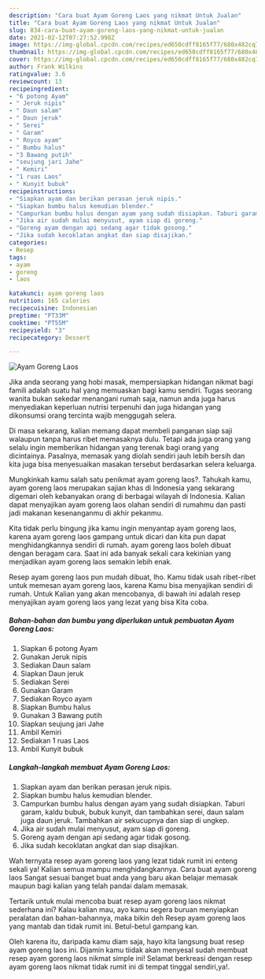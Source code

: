 ```yaml
---
description: "Cara buat Ayam Goreng Laos yang nikmat Untuk Jualan"
title: "Cara buat Ayam Goreng Laos yang nikmat Untuk Jualan"
slug: 834-cara-buat-ayam-goreng-laos-yang-nikmat-untuk-jualan
date: 2021-02-12T07:27:52.998Z
image: https://img-global.cpcdn.com/recipes/ed650cdff8165f77/680x482cq70/ayam-goreng-laos-foto-resep-utama.jpg
thumbnail: https://img-global.cpcdn.com/recipes/ed650cdff8165f77/680x482cq70/ayam-goreng-laos-foto-resep-utama.jpg
cover: https://img-global.cpcdn.com/recipes/ed650cdff8165f77/680x482cq70/ayam-goreng-laos-foto-resep-utama.jpg
author: Frank Wilkins
ratingvalue: 3.6
reviewcount: 13
recipeingredient:
- "6 potong Ayam"
- " Jeruk nipis"
- " Daun salam"
- " Daun jeruk"
- " Serei"
- " Garam"
- " Royco ayam"
- " Bumbu halus"
- "3 Bawang putih"
- "seujung jari Jahe"
- " Kemiri"
- "1 ruas Laos"
- " Kunyit bubuk"
recipeinstructions:
- "Siapkan ayam dan berikan perasan jeruk nipis."
- "Siapkan bumbu halus kemudian blender."
- "Campurkan bumbu halus dengan ayam yang sudah disiapkan. Taburi garam, kaldu bubuk, bubuk kunyit, dan tambahkan serei, daun salam juga daun jeruk. Tambahkan air sekucupnya dan siap di ungkep."
- "Jika air sudah mulai menyusut, ayam siap di goreng."
- "Goreng ayam dengan api sedang agar tidak gosong."
- "Jika sudah kecoklatan angkat dan siap disajikan."
categories:
- Resep
tags:
- ayam
- goreng
- laos

katakunci: ayam goreng laos 
nutrition: 165 calories
recipecuisine: Indonesian
preptime: "PT33M"
cooktime: "PT55M"
recipeyield: "3"
recipecategory: Dessert

---
```



![Ayam Goreng Laos](https://img-global.cpcdn.com/recipes/ed650cdff8165f77/680x482cq70/ayam-goreng-laos-foto-resep-utama.jpg)

Jika anda seorang yang hobi masak, mempersiapkan hidangan nikmat bagi famili adalah suatu hal yang memuaskan bagi kamu sendiri. Tugas seorang  wanita bukan sekedar menangani rumah saja, namun anda juga harus menyediakan keperluan nutrisi terpenuhi dan juga hidangan yang dikonsumsi orang tercinta wajib menggugah selera.

Di masa  sekarang, kalian memang dapat membeli panganan siap saji walaupun tanpa harus ribet memasaknya dulu. Tetapi ada juga orang yang selalu ingin memberikan hidangan yang terenak bagi orang yang dicintainya. Pasalnya, memasak yang diolah sendiri jauh lebih bersih dan kita juga bisa menyesuaikan masakan tersebut berdasarkan selera keluarga. 



Mungkinkah kamu salah satu penikmat ayam goreng laos?. Tahukah kamu, ayam goreng laos merupakan sajian khas di Indonesia yang sekarang digemari oleh kebanyakan orang di berbagai wilayah di Indonesia. Kalian dapat menyajikan ayam goreng laos olahan sendiri di rumahmu dan pasti jadi makanan kesenanganmu di akhir pekanmu.

Kita tidak perlu bingung jika kamu ingin menyantap ayam goreng laos, karena ayam goreng laos gampang untuk dicari dan kita pun dapat menghidangkannya sendiri di rumah. ayam goreng laos boleh dibuat dengan beragam cara. Saat ini ada banyak sekali cara kekinian yang menjadikan ayam goreng laos semakin lebih enak.

Resep ayam goreng laos pun mudah dibuat, lho. Kamu tidak usah ribet-ribet untuk memesan ayam goreng laos, karena Kamu bisa menyajikan sendiri di rumah. Untuk Kalian yang akan mencobanya, di bawah ini adalah resep menyajikan ayam goreng laos yang lezat yang bisa Kita coba.

<!--inarticleads1-->

##### Bahan-bahan dan bumbu yang diperlukan untuk pembuatan Ayam Goreng Laos:

1. Siapkan 6 potong Ayam
1. Gunakan  Jeruk nipis
1. Sediakan  Daun salam
1. Siapkan  Daun jeruk
1. Sediakan  Serei
1. Gunakan  Garam
1. Sediakan  Royco ayam
1. Siapkan  Bumbu halus
1. Gunakan 3 Bawang putih
1. Siapkan seujung jari Jahe
1. Ambil  Kemiri
1. Sediakan 1 ruas Laos
1. Ambil  Kunyit bubuk




<!--inarticleads2-->

##### Langkah-langkah membuat Ayam Goreng Laos:

1. Siapkan ayam dan berikan perasan jeruk nipis.
1. Siapkan bumbu halus kemudian blender.
1. Campurkan bumbu halus dengan ayam yang sudah disiapkan. Taburi garam, kaldu bubuk, bubuk kunyit, dan tambahkan serei, daun salam juga daun jeruk. Tambahkan air sekucupnya dan siap di ungkep.
1. Jika air sudah mulai menyusut, ayam siap di goreng.
1. Goreng ayam dengan api sedang agar tidak gosong.
1. Jika sudah kecoklatan angkat dan siap disajikan.




Wah ternyata resep ayam goreng laos yang lezat tidak rumit ini enteng sekali ya! Kalian semua mampu menghidangkannya. Cara buat ayam goreng laos Sangat sesuai banget buat anda yang baru akan belajar memasak maupun bagi kalian yang telah pandai dalam memasak.

Tertarik untuk mulai mencoba buat resep ayam goreng laos nikmat sederhana ini? Kalau kalian mau, ayo kamu segera buruan menyiapkan peralatan dan bahan-bahannya, maka bikin deh Resep ayam goreng laos yang mantab dan tidak rumit ini. Betul-betul gampang kan. 

Oleh karena itu, daripada kamu diam saja, hayo kita langsung buat resep ayam goreng laos ini. Dijamin kamu tiidak akan menyesal sudah membuat resep ayam goreng laos nikmat simple ini! Selamat berkreasi dengan resep ayam goreng laos nikmat tidak rumit ini di tempat tinggal sendiri,ya!.

